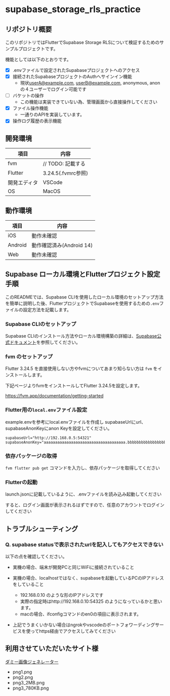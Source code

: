 # supabase_storage_rls_practice

## リポジトリ概要

このリポジトリではFlutterでSupabase Storage RLSについて検証するためのサンプルプロジェクトです。

機能としては以下のとおりです。

* [x] .envファイルで設定されたSupabaseプロジェクトへのアクセス
* [x] 接続されたSupabaseプロジェクトのAuthへサインイン機能
  * 現状<userA@example.com>, <userB@example.com>, anonymous, anon の４ユーザーでログイン可能です
* [ ] バケットの操作
  * この機能は実装できていない為、管理画面から直接操作してください
* [x] ファイル操作機能
  * 一通りのAPIを実装しています。
* [x] 操作ログ履歴の表示機能

## 開発環境

| 項目 | 内容 |
| --- | --- |
| fvm | // TODO: 記載する |
| Flutter | 3.24.5(.fvmrc参照) |
| 開発エディタ | VSCode |
| OS | MacOS |

## 動作環境

| 項目 | 内容 |
| --- | --- |
| iOS | 動作未確認 |
| Android | 動作確認済み(Android 14) |
| Web | 動作未確認 |

## Supabase ローカル環境とFlutterプロジェクト設定手順

このREADMEでは、Supabase CLIを使用したローカル環境のセットアップ方法を簡単に説明した後、FlutterプロジェクトでSupabaseを使用するための`.env`ファイルの設定方法を記載します。

### Supabase CLIのセットアップ

Supabase CLIのインストール方法やローカル環境構築の詳細は、[Supabase公式ドキュメント](https://supabase.com/docs/guides/cli)を参照してください。

### fvm のセットアップ

Flutter 3.24.5 を直接使用しない方やfvmについてあまり知らない方は `fvm` をインストールします。

下記ページよりfvmをインストールしてFlutter 3.24.5を設定します。

<https://fvm.app/documentation/getting-started>

### Flutter用の`local.env`ファイル設定

example.envを参考にlocal.envファイルを作成し
supabaseUrlにurl、supabaseAnonKeyにanon Keyを設定してください。

```local.env
supabaseUrl="http://192.168.0.5:54321"
supabaseAnonKey="aaaaaaaaaaaaaaaaaaaaaaaaaaaaaaaaaaaa.bbbbbbbbbbbbbbbbbbbbbbbbbbbbbbbbbbbbbbbbbbbbbbbbbbbbbbbbbbbbbbbbbbbbbbbb.ccccccccccccccccccccccccccccccccccccccccccc"
```

### 依存パッケージの取得

`fvm flutter pub get` コマンドを入力し、依存パッケージを取得してください

### Flutterの起動

launch.jsonに記載しているように、.envファイルを読み込み起動してください

すると、ログイン画面が表示されるはずですので、任意のアカウントでログインしてください

## トラブルシューティング

### Q. supabase statusで表示されたurlを記入してもアクセスできない

以下の点を確認してください。

* 実機の場合、端末が開発PCと同じWiFiに接続されていること

* 実機の場合、localhostではなく、supabaseを起動しているPCのIPアドレスをしていること
  * 192.168.0.10 のような形のIPアドレスです
  * 実際の指定時はhttp://192.168.0.10:54325 のようになっているかと思います。
  * macの場合、ifconfigコマンドのen0の項目に表示されます。

* 上記でうまくいかない場合はngrokやvscodeのポートフォワーディングサービスを使ってhttps経由でアクセスしてみてください

## 利用させていただいたサイト様

[ダミー画像ジェネレーター](https://lazesoftware.com/ja/tool/dummyimg/)

- png1.png
- png2.png
- png3_2MB.png
- png3_780KB.png
